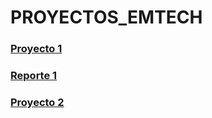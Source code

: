 # PROYECTOS_EMTECH

### [Proyecto 1](https://github.com/KeilaPuenteG/PROYECTOS_EMTECH/blob/main/PROYECTO-01-PUENTE-KEILA.py)
### [Reporte 1](https://github.com/KeilaPuenteG/PROYECTOS_EMTECH/blob/main/REPORTE-01-PUENTE-KEILA%20.pdf)
### [Proyecto 2](https://github.com/KeilaPuenteG/PROYECTOS_EMTECH/blob/main/ANALISIS_02_PUENTE_KEILA.ipynb)
